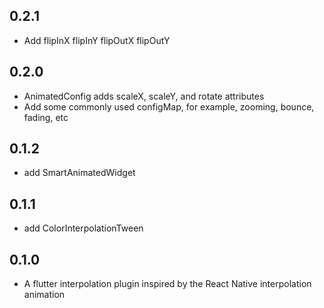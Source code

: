 ## 0.2.1
  * Add flipInX flipInY flipOutX flipOutY

## 0.2.0
  * AnimatedConfig adds scaleX, scaleY, and rotate attributes
  * Add some commonly used configMap, for example, zooming, bounce, fading, etc
## 0.1.2
  * add SmartAnimatedWidget

## 0.1.1
  * add ColorInterpolationTween

## 0.1.0
  * A flutter interpolation plugin inspired by the React Native interpolation animation
